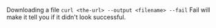 Downloading a file
`curl <the-url> --output <filename> --fail`
Fail will make it tell you if it didn't look successful.